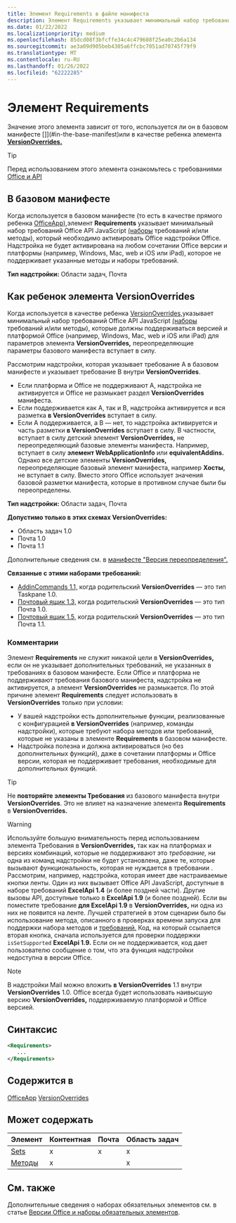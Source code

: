 ```yaml
---
title: Элемент Requirements в файле манифеста
description: Элемент Requirements указывает минимальный набор требований и методы, Office надстройка должна быть активирована Office или переопределять базовые параметры манифеста.
ms.date: 01/22/2022
ms.localizationpriority: medium
ms.openlocfilehash: 85dcd08f3bfcffe34c4c479608f25ea0c2b6a134
ms.sourcegitcommit: ae3a09d905beb4305a6ffcbc7051ad70745f79f9
ms.translationtype: MT
ms.contentlocale: ru-RU
ms.lasthandoff: 01/26/2022
ms.locfileid: "62222285"
---
```

# <a name="requirements-element"></a>Элемент Requirements

Значение этого элемента зависит от того, используется ли он в базовом манифесте []](#in-the-base-manifest)или в качестве ребенка элемента [ **VersionOverrides.**](#as-a-child-of-a-versionoverrides-element)

> [!TIP]
> Перед использованием этого элемента ознакомьтесь с требованиями [Office и API](../../develop/specify-office-hosts-and-api-requirements.md)

## <a name="in-the-base-manifest"></a>В базовом манифесте

Когда используется в базовом манифесте (то есть в качестве прямого ребенка [OfficeApp),](officeapp.md)элемент **Requirements** указывает минимальный набор требований Office API JavaScript [(наборы](../../develop/office-versions-and-requirement-sets.md#specify-office-applications-and-requirement-sets) требований и/или методы), который необходимо активировать Office надстройки Office. Надстройка не будет активирована на любом сочетании Office версии и платформы (например, Windows, Mac, web и iOS или iPad), которое не поддерживает указанные методы и наборы требований.

**Тип надстройки:** Области задач, Почта

## <a name="as-a-child-of-a-versionoverrides-element"></a>Как ребенок элемента VersionOverrides

Когда используется в качестве ребенка [VersionOverrides,](versionoverrides.md)указывает минимальный набор требований Office API JavaScript [(наборы](../../develop/office-versions-and-requirement-sets.md#specify-office-applications-and-requirement-sets) требований и/или методы), которые должны поддерживаться версией и платформой Office (например, Windows, Mac, web и iOS  или iPad) для параметров элемента **VersionOverrides,** переопределяющие параметры базового манифеста  вступает в силу.

Рассмотрим надстройки, которая указывает требование A в базовом манифесте и указывает требование B внутри **VersionOverrides**. 

- Если платформа и Office не поддерживают A, надстройка не активируется и Office не размыкает раздел **VersionOverrides** манифеста. 
- Если поддерживается как A, так и B, надстройка активируется и вся разметка **в VersionOverrides** вступает в силу. 
- Если A поддерживается, а B — нет, то  надстройка активируется и часть разметки **в VersionOverrides** вступает в силу. В частности, вступает в силу детский элемент **VersionOverrides,** не переопределяющий базовые элементы манифеста. Например, вступает в силу **элемент WebApplicationInfo** или **equivalentAddins.** Однако все детские элементы **VersionOverrides,** переопределяющие базовый элемент манифеста, например **Хосты,** не вступает в силу. Вместо этого Office использует значения базовой разметки манифеста, которые в противном случае были бы переопределены. 

**Тип надстройки:** Области задач, Почта

**Допустимо только в этих схемах VersionOverrides:**

- Область задач 1.0
- Почта 1.0
- Почта 1.1

Дополнительные сведения см. в [манифесте "Версия переопределения".](../../develop/add-in-manifests.md#version-overrides-in-the-manifest)

**Связанные с этими наборами требований:**

- [AddinCommands 1.1,](../requirement-sets/add-in-commands-requirement-sets.md) когда родительский **VersionOverrides** — это тип Taskpane 1.0.
- [Почтовый ящик 1.3,](../../reference/objectmodel/requirement-set-1.3/outlook-requirement-set-1.3.md) когда родительский **VersionOverrides** — это тип Почта 1.0.
- [Почтовый ящик 1.5,](../../reference/objectmodel/requirement-set-1.5/outlook-requirement-set-1.5.md) когда родительский **VersionOverrides** — это тип Почта 1.1.

### <a name="remarks"></a>Комментарии

Элемент **Requirements** не служит никакой цели в **VersionOverrides,** если он не указывает  дополнительных требований, не указанных в требованиях в базовом манифесте. Если Office и платформа не поддерживают требования базового манифеста, надстройка не активируется, а элемент **VersionOverrides** не размыкается. По этой причине элемент **Requirements** следует использовать в **VersionOverrides** только при условии:

- У вашей надстройки есть дополнительные функции, реализованные с конфигурацией **в VersionOverrides** (например, команды  надстройки), которые требуют набора методов или требований, которые не указаны в элементе **Requirements** в базовом манифесте.
- Надстройка полезна и должна активироваться (но без дополнительных функций), даже в сочетании платформы и Office версии, которая не поддерживает требования, необходимые для дополнительных функций.

> [!TIP]
> Не **повторяйте элементы Требования** из базового манифеста внутри **VersionOverrides**. Это не влияет на назначение элемента **Requirements** в **VersionOverrides.**

> [!WARNING]
> Используйте большую внимательность  перед использованием элемента Требования в **VersionOverrides,** так как на платформах и версиях комбинаций, которые не поддерживают это *требование,* ни одна из команд надстройки не будет установлена, даже те, которые вызывают функциональность, которая не нуждается в требовании . Рассмотрим, например, надстройка, которая имеет две настраиваемые кнопки ленты. Один из них вызывает Office API JavaScript, доступные в наборе требований **ExcelApi 1.4** (и более поздней части). Другие вызовы API, доступные только в **ExcelApi 1.9** (и более поздней). Если вы поместите требование **для ExcelApi 1.9** в  **VersionOverrides,** ни одна из них не появится на ленте. Лучшей стратегией в этом сценарии было бы использование метода, описанного в проверках времени запуска для поддержки набора методов и [требований.](../../develop/specify-office-hosts-and-api-requirements.md#runtime-checks-for-method-and-requirement-set-support) Код, на который ссылается вторая кнопка, сначала используется для проверки поддержки `isSetSupported` **ExcelApi 1.9.** Если он не поддерживается, код дает пользователю сообщение о том, что эта функция надстройки недоступна в версии Office. 

> [!NOTE]
> В надстройки Mail можно вложить **в VersionOverrides** 1.1 внутри **VersionOverrides** 1.0. Office всегда будет использовать наивысшую версию **VersionOverrides,** поддерживаемую платформой и Office версией.

## <a name="syntax"></a>Синтаксис

```XML
<Requirements>
   ...
</Requirements>
```

## <a name="contained-in"></a>Содержится в

[OfficeApp](officeapp.md) 
 [VersionOverrides](versionoverrides.md)

## <a name="can-contain"></a>Может содержать

|Элемент|Контентная|Почта|Область задач|
|:-----|:-----|:-----|:-----|
|[Sets](sets.md)|x|x|x|
|[Методы](methods.md)|x||x|

## <a name="see-also"></a>См. также

Дополнительные сведения о наборах обязательных элементов см. в статье [Версии Office и наборы обязательных элементов](../../develop/office-versions-and-requirement-sets.md).
